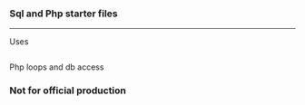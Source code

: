 ### Sql and Php starter files

---

Uses 

```mysqli_connect
```

Php loops and db access

### Not for official production